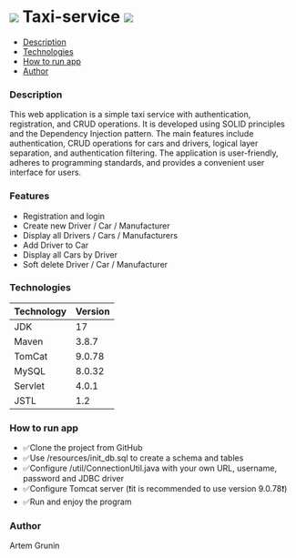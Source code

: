 # ![][1] Taxi-service ![][1]

- [Description](#Description)
- [Technologies](#Technologies)
- [How to run app](#How-to-run-app)
- [Author](#Author)

### Description
This web application is a simple taxi service 
with authentication, registration, and CRUD operations. 
It is developed using SOLID 
principles and the Dependency Injection pattern. 
The main features include authentication, 
CRUD operations for cars and drivers, 
logical layer separation, and authentication filtering. 
The application is user-friendly, 
adheres to programming standards, 
and provides a convenient user interface for users.
### Features
- Registration and login
- Create new Driver / Car / Manufacturer
- Display all Drivers / Cars / Manufacturers
- Add Driver to Car
- Display all Cars by Driver
- Soft delete Driver / Car / Manufacturer
### Technologies
| Technology | Version |
|------------|---------|
| JDK        | 17      |
| Maven      | 3.8.7   |
| TomCat     | 9.0.78  |
| MySQL      | 8.0.32  |
| Servlet    | 4.0.1   |
| JSTL       | 1.2     |
### How to run app
- ✅Clone the project from GitHub
- ✅Use /resources/init_db.sql to create a schema and tables
- ✅Configure /util/ConnectionUtil.java with your own URL, username, password and JDBC driver
- ✅Configure Tomcat server (❗it is recommended to use version 9.0.78❗)
- ✅Run and enjoy the program
### Author
Artem Grunin

[1]: (https://st2.depositphotos.com/4969687/7430/i/600/depositphotos_74307523-stock-photo-3d-taxi-logo-yellow-and.jpg)